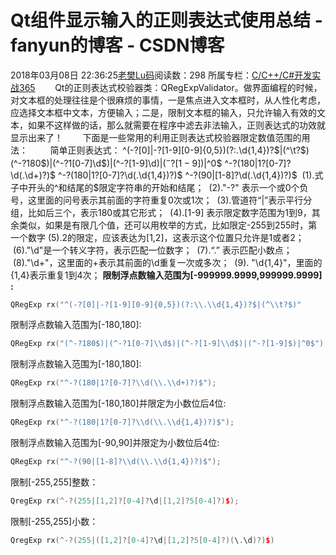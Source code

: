 # Qt组件显示输入的正则表达式使用总结 - fanyun的博客 - CSDN博客
2018年03月08日 22:36:25[老樊Lu码](https://me.csdn.net/fanyun_01)阅读数：298
所属专栏：[C/C++/C#开发实战365](https://blog.csdn.net/column/details/c-plus-plus-01.html)
       Qt的正则表达式校验器类：QRegExpValidator。做界面编程的时候，对文本框的处理往往是个很麻烦的事情，一是焦点进入文本框时，从人性化考虑，应选择文本框中文本，方便输入；二是，限制文本框的输入，只允许输入有效的文本，如果不这样做的话，那么就需要在程序中滤去非法输入，正则表达式的功效就显示出来了！
       下面是一些常用的利用正则表达式校验器限定数值范围的用法：
        简单正则表达式：
^(-?[0]|-?[1-9][0-9]{0,5})(?:\.\d{1,4})?$|(^\t?$)
(^-?180$)|(^-?1[0-7]\d$)|(^-?[1-9]\d$)|(^-?[1-9]$)|^0$
^-?(180|1?[0-7]?\d(\.\d+)?)$
^-?(180|1?[0-7]?\d(\.\d{1,4})?)$
^-?(90|[1-8]?\d(\.\d{1,4})?)$
 (1).式子中开头的^和结尾的$限定字符串的开始和结尾；
 (2)."-?" 表示一个或0个负号，这里面的问号表示其前面的字符重复0次或1次；
 (3).管道符“|”表示平行分组，比如后三个，表示180或其它形式；
 (4).[1-9] 表示限定数字范围为1到9，其余类似，如果是有限几个值，还可以用枚举的方式，比如限定-255到255时，第一个数字 (5).2的限定，应该表达为[1,2]，这表示这个位置只允许是1或者2；
 (6)."\d"是一个转义字符，表示匹配一位数字；
 (7).“\.” 表示匹配小数点；
 (8)."\d+"，这里面的+表示其前面的\d重复一次或多次；
 (9). "\d{1,4}"，里面的{1,4}表示重复1到4次；
**限制浮点数输入范围为[-999999.9999,999999.9999] :**
```cpp
QRegExp rx("^(-?[0]|-?[1-9][0-9]{0,5})(?:\\.\\d{1,4})?$|(^\\t?$)"
```
限制浮点数输入范围为[-180,180]:
```cpp
QRegExp rx("(^-?180$)|(^-?1[0-7]\\d$)|(^-?[1-9]\\d$)|(^-?[1-9]$)|^0$");
```
限制浮点数输入范围为[-180,180]:
```cpp
QRegExp rx("^-?(180|1?[0-7]?\\d(\\.\\d+)?)$");
```
限制浮点数输入范围为[-180,180]并限定为小数位后4位:
```cpp
QRegExp rx("^-?(180|1?[0-7]?\\d(\\.\\d{1,4})?)$");
```
限制浮点数输入范围为[-90,90]并限定为小数位后4位:
```cpp
QRegExp rx("^-?(90|[1-8]?\\d(\\.\\d{1,4})?)$");
```
限制[-255,255]整数：
```cpp
QregExp rx(^-?(255|[1,2]?[0-4]?\d|[1,2]?5[0-4]?)$);
```
限制[-255,255]小数：
```cpp
QregExp rx(^-?(255|([1,2]?[0-4]?\d|[1,2]?5[0-4]?)(\.\d)?)$)
```
